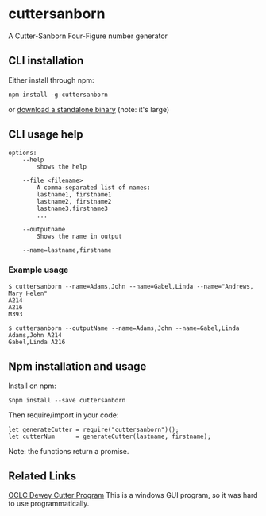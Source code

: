 
# cuttersanborn

A Cutter-Sanborn Four-Figure number generator

## CLI installation
Either install through npm:
```
npm install -g cuttersanborn
```
or [download a standalone binary](https://github.com/nvlled/cuttersandborn/releases) (note: it's large)

## CLI usage help
```
options:
    --help
        shows the help

    --file <filename>
        A comma-separated list of names: 
        lastname1, firstname1
        lastname2, firstname2
        lastname3,firstname3
        ...
                    
    --outputname
        Shows the name in output

    --name=lastname,firstname
```

### Example usage
```
$ cuttersanborn --name=Adams,John --name=Gabel,Linda --name="Andrews, Mary Helen"
A214
A216
M393

$ cuttersanborn --outputName --name=Adams,John --name=Gabel,Linda
Adams,John A214
Gabel,Linda A216

```


## Npm installation and usage
Install on npm:
```
$npm install --save cuttersanborn
```

Then require/import in your code:
```
let generateCutter = require("cuttersanborn")();
let cutterNum      = generateCutter(lastname, firstname);

```
Note: the functions return a promise.

## Related Links
[OCLC Dewey Cutter Program](https://www.oclc.org/support/services/dewey/program.en.html)
This is a windows GUI program, so it was hard to use programmatically.


